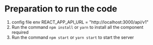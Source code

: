 # Preparation to run the code

1. config file env
   REACT_APP_API_URL = "http://localhost:3000/api/v1"
2. Run the command `npm install` or `yarn` to install all the component required
3. Run the command `npm start` or `yarn start` to start the server
